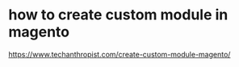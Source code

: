 # how to create custom module in magento
https://www.techanthropist.com/create-custom-module-magento/
